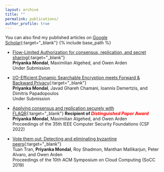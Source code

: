 ```yaml
---
layout: archive
title: ""
permalink: publications/
author_profile: true
---
```


You can also find my published articles on [Google Scholar](https://scholar.google.com/citations?user=xHRP7lkAAAAJ&hl=en){:target="_blank"}
{% include base_path %}

- [Flow-Limited Authorization for consensus, replication, and secret sharing](){:target="_blank"}<br>
**Priyanka Mondal**, Maximilian Algehed, and Owen Arden <br>
Under Submission

- [I/O-Efficient Dynamic Searchable Encryption meets Forward &
Backward Privacy](){:target="_blank"}<br>
**Priyanka Mondal**, Javad Ghareh Chamani, Ioannis Demertzis, and Dimitris Papadopoulos <br>
Under Submission

- [Applying consensus and replication securely with FLAQR](https://ieeexplore.ieee.org/document/9919637){:target="_blank"} <b> Recipient of <font color="red"> <i> Distinguished Paper Award </i> </font> </b> <br>
**Priyanka Mondal**, Maximilian Algehed, and Owen Arden <br>
Proceedings of the 35th IEEE Computer Security Foundations (CSF 2022)<br>



- [Vote them out: Detecting and eliminating byzantine peers](https://dl.acm.org/doi/abs/10.1145/3357223.3365442){:target="_blank"}<br>
Tuan Tran, **Priyanka Mondal**, Roy Shadmon, Manthan Mallikarjun, Peter Alvaro, and Owen Arden <br>
Proceedings of the 10th ACM Symposium on Cloud Computing (SoCC 2019)






